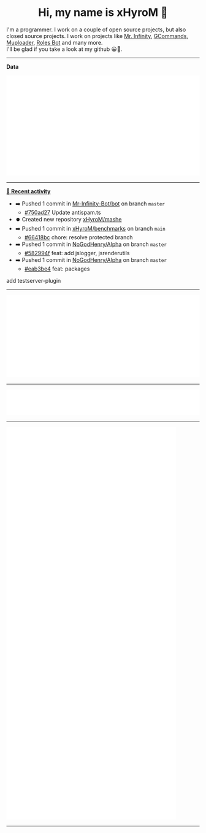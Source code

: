 <p align="center">
    <!-- <img src="https://avatars.githubusercontent.com/u/56601352" width="192" alt="hyro's pfp" /> -->
    <h1 align="center">Hi, my name is xHyroM 👋</h1>
</p>

I'm a programmer. I work on a couple of open source projects, but also closed source projects. I work on projects like [Mr. Infinity](https://discord.com/oauth2/authorize?client_id=720321585625694239&scope=bot%20applications.commands&permissions=8&redirect_uri=https://blobs.gq/imanager&prompt=consent&response_type=code), [GCommands](https://github.com/Garlic-Team/GCommands), [Muploader](https://github.com/xHyroM/Muploader), [Roles Bot](https://github.com/xHyroM/roles-bot) and many more.  
I'll be glad if you take a look at my github 😀👀.

___
**Data**

<img src="https://github.com/xHyroM/xHyroM/blob/master/.cache/base.svg">

___

**[📰 Recent activity](https://github.com/xHyroM)**
* ➡️ Pushed 1 commit in [Mr-Infinity-Bot/bot](https://github.com/Mr-Infinity-Bot/bot) on branch `master`
  * [#750ad27](https://github.com/Mr-Infinity-Bot/bot/commit/750ad27) Update antispam.ts
* ⏺️ Created new repository  [xHyroM/mashe](https://github.com/xHyroM/mashe)
* ➡️ Pushed 1 commit in [xHyroM/benchmarks](https://github.com/xHyroM/benchmarks) on branch `main`
  * [#66418bc](https://github.com/xHyroM/benchmarks/commit/66418bc) chore: resolve protected branch
* ➡️ Pushed 1 commit in [NoGodHenry/Alpha](https://github.com/NoGodHenry/Alpha) on branch `master`
  * [#582994f](https://github.com/NoGodHenry/Alpha/commit/582994f) feat: add jslogger, jsrenderutils
* ➡️ Pushed 1 commit in [NoGodHenry/Alpha](https://github.com/NoGodHenry/Alpha) on branch `master`
  * [#eab3be4](https://github.com/NoGodHenry/Alpha/commit/eab3be4) feat: packages

add testserver-plugin


___

<img src="https://github.com/xHyroM/xHyroM/blob/master/.cache/isocalendar.svg">

___

<img src="https://github.com/xHyroM/xHyroM/blob/master/.cache/languages.svg">

___

<img src="https://github.com/xHyroM/xHyroM/blob/master/.cache/achievements.svg">

___
